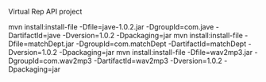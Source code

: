 Virtual Rep API project

mvn install:install-file -Dfile=jave-1.0.2.jar -DgroupId=com.jave -DartifactId=jave -Dversion=1.0.2 -Dpackaging=jar
mvn install:install-file -Dfile=matchDept.jar -DgroupId=com.matchDept -DartifactId=matchDept -Dversion=1.0.2 -Dpackaging=jar
mvn install:install-file -Dfile=wav2mp3.jar -DgroupId=com.wav2mp3 -DartifactId=wav2mp3 -Dversion=1.0.2 -Dpackaging=jar